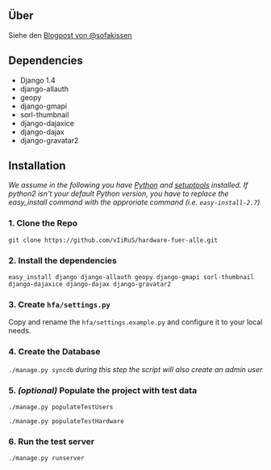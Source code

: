 ## Über
Siehe den [Blogpost von @sofakissen](http://raummaschine.de/blog/2012/09/16/bedingungslos-gescheite-hardware-fuer-alle/)

## Dependencies
* Django 1.4
* django-allauth
* geopy
* django-gmapi
* sorl-thumbnail
* django-dajaxice
* django-dajax
* django-gravatar2

## Installation

_We assume in the following you have [Python](http://www.python.org) and [setuptools](http://pypi.python.org/pypi/setuptools) installed. If python2 isn't your default Python version, you have to replace the easy\_install command with the approriate command (i.e. ```easy-install-2.7```)_

### 1. Clone the Repo

```git clone https://github.com/vIiRuS/hardware-fuer-alle.git```

### 2. Install the dependencies

```easy_install django django-allauth geopy django-gmapi sorl-thumbnail django-dajaxice django-dajax django-gravatar2```

### 3. Create ```hfa/settings.py```

Copy and rename the ```hfa/settings.example.py``` and configure it to your local needs.

### 4. Create the Database

```./manage.py syncdb``` _during this step the script will also create an admin user_

### 5. _(optional)_ Populate the project with test data

```./manage.py populateTestUsers```

```./manage.py populateTestHardware```

### 6. Run the test server

```./manage.py runserver```
